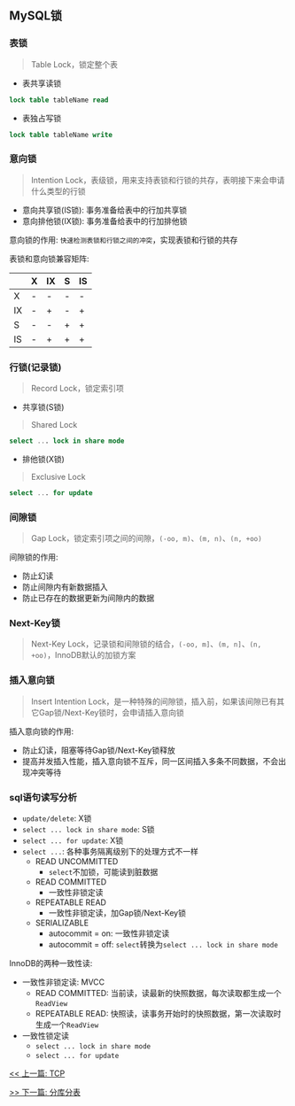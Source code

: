 ## MySQL锁

### 表锁

> Table Lock，锁定整个表

* 表共享读锁

```sql
lock table tableName read
```

* 表独占写锁

```sql
lock table tableName write
```

### 意向锁

> Intention Lock，表级锁，用来支持表锁和行锁的共存，表明接下来会申请什么类型的行锁

* 意向共享锁(IS锁): 事务准备给表中的行加共享锁
* 意向排他锁(IX锁): 事务准备给表中的行加排他锁

意向锁的作用: `快速检测表锁和行锁之间的冲突`，实现表锁和行锁的共存

表锁和意向锁兼容矩阵:

|    | X | IX | S | IS |
| --- | --- | --- | --- | --- |
| X  | - | - | - | - |
| IX | - | + | - | + |
| S  | - | - | + | + |
| IS | - | + | + | + |

### 行锁(记录锁)

> Record Lock，锁定索引项

* 共享锁(S锁)

> Shared Lock

```sql
select ... lock in share mode
```

* 排他锁(X锁)

> Exclusive Lock

```sql
select ... for update
```

### 间隙锁

> Gap Lock，锁定索引项之间的间隙，`(-oo, m)`、`(m, n)`、`(n, +oo)`

间隙锁的作用:

* 防止幻读
* 防止间隙内有新数据插入
* 防止已存在的数据更新为间隙内的数据

### Next-Key锁

> Next-Key Lock，记录锁和间隙锁的结合，`(-oo, m]`、`(m, n]`、`(n, +oo)`，InnoDB默认的加锁方案

### 插入意向锁

> Insert Intention Lock，是一种特殊的间隙锁，插入前，如果该间隙已有其它Gap锁/Next-Key锁时，会申请插入意向锁

插入意向锁的作用:

* 防止幻读，阻塞等待Gap锁/Next-Key锁释放
* 提高并发插入性能，插入意向锁不互斥，同一区间插入多条不同数据，不会出现冲突等待

### sql语句读写分析

* `update/delete`: X锁
* `select ... lock in share mode`: S锁
* `select ... for update`: X锁
* `select ...`: 各种事务隔离级别下的处理方式不一样
    * READ UNCOMMITTED
        * `select`不加锁，可能读到脏数据
    * READ COMMITTED
        * 一致性非锁定读
    * REPEATABLE READ
        * 一致性非锁定读，加Gap锁/Next-Key锁
    * SERIALIZABLE
        * autocommit = on: 一致性非锁定读
        * autocommit = off: `select`转换为`select ... lock in share mode`

InnoDB的两种一致性读:

* 一致性非锁定读: MVCC
    * READ COMMITTED: 当前读，读最新的快照数据，每次读取都生成一个`ReadView`
    * REPEATABLE READ: 快照读，读事务开始时的快照数据，第一次读取时生成一个`ReadView`
* 一致性锁定读
    * `select ... lock in share mode`
    * `select ... for update`


[<< 上一篇: TCP](8-网络通信/TCP.md)

[>> 下一篇: 分库分表](9-数据库/分库分表.md)
